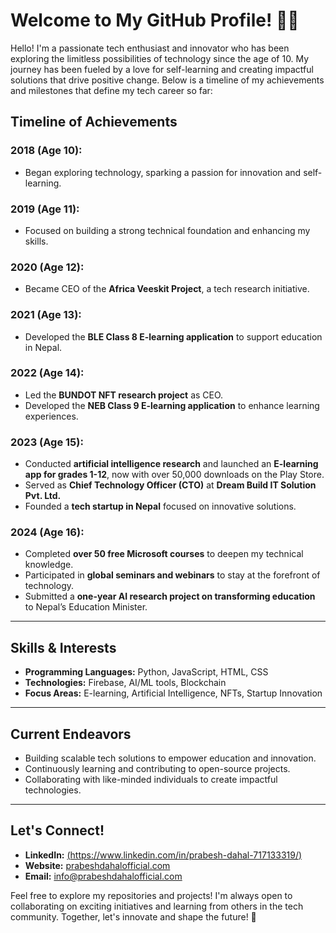 # Welcome to My GitHub Profile! 👨‍💻

Hello! I'm a passionate tech enthusiast and innovator who has been exploring the limitless possibilities of technology since the age of 10. My journey has been fueled by a love for self-learning and creating impactful solutions that drive positive change. Below is a timeline of my achievements and milestones that define my tech career so far:

## Timeline of Achievements

### **2018 (Age 10):**
- Began exploring technology, sparking a passion for innovation and self-learning.

### **2019 (Age 11):**
- Focused on building a strong technical foundation and enhancing my skills.

### **2020 (Age 12):**
- Became CEO of the **Africa Veeskit Project**, a tech research initiative.

### **2021 (Age 13):**
- Developed the **BLE Class 8 E-learning application** to support education in Nepal.

### **2022 (Age 14):**
- Led the **BUNDOT NFT research project** as CEO.
- Developed the **NEB Class 9 E-learning application** to enhance learning experiences.

### **2023 (Age 15):**
- Conducted **artificial intelligence research** and launched an **E-learning app for grades 1-12**, now with over 50,000 downloads on the Play Store.
- Served as **Chief Technology Officer (CTO)** at **Dream Build IT Solution Pvt. Ltd.**
- Founded a **tech startup in Nepal** focused on innovative solutions.

### **2024 (Age 16):**
- Completed **over 50 free Microsoft courses** to deepen my technical knowledge.
- Participated in **global seminars and webinars** to stay at the forefront of technology.
- Submitted a **one-year AI research project on transforming education** to Nepal’s Education Minister.

---

## Skills & Interests
- **Programming Languages:** Python, JavaScript, HTML, CSS
- **Technologies:** Firebase, AI/ML tools, Blockchain
- **Focus Areas:** E-learning, Artificial Intelligence, NFTs, Startup Innovation

---

## Current Endeavors
- Building scalable tech solutions to empower education and innovation.
- Continuously learning and contributing to open-source projects.
- Collaborating with like-minded individuals to create impactful technologies.

---

## Let's Connect!
- **LinkedIn:** [(https://www.linkedin.com/in/prabesh-dahal-717133319/)](https://www.linkedin.com/in/prabesh-dahal-717133319/)
- **Website:** [prabeshdahalofficial.com](http://prabeshdahalofficial.com)
- **Email:** [info@prabeshdahalofficial.com](mailto:info@prabeshdahalofficial.com)

Feel free to explore my repositories and projects! I'm always open to collaborating on exciting initiatives and learning from others in the tech community. Together, let's innovate and shape the future! 🚀

